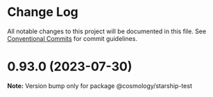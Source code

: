 # Change Log

All notable changes to this project will be documented in this file.
See [Conventional Commits](https://conventionalcommits.org) for commit guidelines.

# 0.93.0 (2023-07-30)

**Note:** Version bump only for package @cosmology/starship-test
